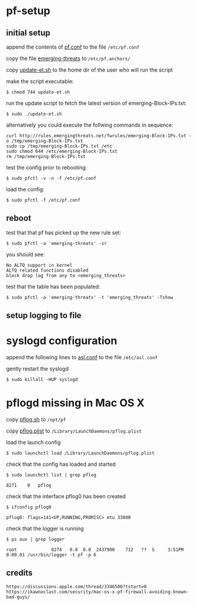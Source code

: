 # pf-setup

## initial setup


append the contents of [pf.conf](/etc/pf.conf) to the file `/etc/pf.conf`

copy the file [emerging-threats](/etc/pf.anchors/emerging-threats) to `/etc/pf.anchors/`

copy [update-et.sh](update-et.sh) to the home dir of the user who will run the script


make the script executable:

    $ chmod 744 update-et.sh


run the update script to fetch the latest version of emerging-Block-IPs.txt:

    $ sudo ./update-et.sh


alternatively you could execute the follwing commands in sequence:

    curl http://rules.emergingthreats.net/fwrules/emerging-Block-IPs.txt -o /tmp/emerging-Block-IPs.txt
    sudo cp /tmp/emerging-Block-IPs.txt /etc
    sudo chmod 644 /etc/emerging-Block-IPs.txt
    rm /tmp/emerging-Block-IPs.txt
    
test the config prior to rebooting:

    $ sudo pfctl -v -n -f /etc/pf.conf
    
load the config:

    $ sudo pfctl -f /etc/pf.conf


## reboot


test that that pf has picked up the new rule set:

    $ sudo pfctl -a 'emerging-threats' -sr


you should see:

    No ALTQ support in kernel
    ALTQ related functions disabled
    block drop log from any to <emerging_threats>


test that the table has been populated:

    $ sudo pfctl -a 'emerging-threats' -t 'emerging_threats' -Tshow


## setup logging to file

# syslogd configuration

append the following lines to [asl.conf](/etc/asl.conf) to the file `/etc/asl.conf`

gently restart the syslogd

    $ sudo killall -HUP syslogd


# pflogd missing in Mac OS X

copy [pflog.sh](pflog.sh) to `/opt/pf`

copy [pflog.plist](pflog.plist) to `/Library/LaunchDaemons/pflog.plist`

load the launch config

    $ sudo launchctl load /Library/LaunchDaemons/pflog.plist


check that the config has loaded and started 

    $ sudo launchctl list | grep pflog

    8271	0	pflog


check that the interface pflog0 has been created

    $ ifconfig pflog0

    pflog0: flags=141<UP,RUNNING,PROMISC> mtu 33080


check that the logger is running

    $ ps aux | grep logger

    root             8274   0.0  0.0  2437900    712   ??  S     3:51PM   0:00.01 /usr/bin/logger -t pf -p 6


## credits

	https://discussions.apple.com/thread/3346500?tstart=0
	https://ikawnoclast.com/security/mac-os-x-pf-firewall-avoiding-known-bad-guys/
